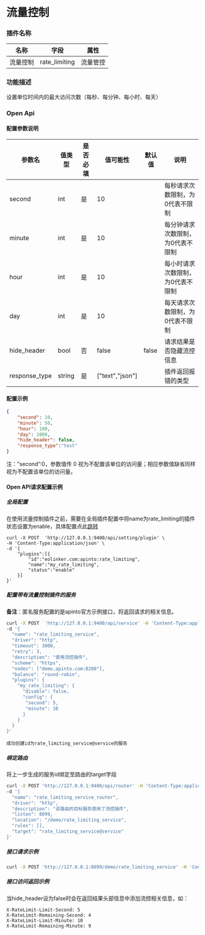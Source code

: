 # 流量控制

### 插件名称

| 名称     | 字段          | 属性     |
| -------- | ------------- | -------- |
| 流量控制 | rate_limiting | 流量管控 |

### 功能描述

设置单位时间内的最大访问次数（每秒、每分钟、每小时、每天）

### Open Api

#### 配置参数说明


| 参数名        | 值类型 | 是否必填 | 值可能性        | 默认值 | 说明                              |
| ------------- | ------ | -------- | --------------- | ------ | --------------------------------- |
| second        | int    | 是       | 10              |        | 每秒请求次数限制，为0代表不限制   |
| minute        | int    | 是       | 10              |        | 每分钟请求次数限制，为0代表不限制 |
| hour          | int    | 是       | 10              |        | 每小时请求次数限制，为0代表不限制 |
| day           | int    | 是       | 10              |        | 每天请求次数限制，为0代表不限制   |
| hide_header   | bool   | 否       | false           | false  | 请求结果是否隐藏流控信息          |
| response_type | string | 是       | ["text","json"] |        | 插件返回报错的类型                |


#### 配置示例

```json
{
    "second": 10, 
    "minute": 50, 
    "hour": 100, 
    "day": 1000,
    "hide_header": false,
    "response_type":"text"
}
```

注：”second”:0，参数值传 0 视为不配置该单位的访问量；相应参数值缺省同样视为不配置该单位的访问量。

#### Open API请求配置示例

##### 全局配置

在使用流量控制插件之前，需要在全局插件配置中将name为rate_limiting的插件状态设置为enable，具体配置点此[跳转](/docs/apinto/plugins)

```shell
curl -X POST  'http://127.0.0.1:9400/api/setting/plugin' \
-H 'Content-Type:application/json' \
-d '{
    "plugins":[{
        "id":"eolinker.com:apinto:rate_limiting",
        "name":"my_rate_limiting",
        "status":"enable"
    }]
}'
```

##### 配置带有流量控制插件的服务

**备注**：匿名服务配置的是apinto官方示例接口，将返回请求的相关信息。

```sh
curl -X POST  'http://127.0.0.1:9400/api/service' -H 'Content-Type:application/json' \
-d '{
  "name": "rate_limiting_service",
  "driver": "http",
  "timeout": 3000,
  "retry": 3,
  "description": "使用流控插件",
  "scheme": "https",
  "nodes": ["demo.apinto.com:8280"],
  "balance": "round-robin",
  "plugins": {
	"my_rate_limiting": {
	  "disable": false,
	  "config": {
	   "second": 5,
       "minute": 10
	  }
	}
  }
}' 
```

```
成功创建id为rate_limiting_service@service的服务
```

##### 绑定路由

将上一步生成的服务id绑定至路由的target字段

```sh
curl -X POST 'http://127.0.0.1:9400/api/router' -H 'Content-Type:application/json' \
-d '{
  "name": "rate_limiting_service_router",
  "driver": "http",
  "description": "该路由的目标服务使用了流控插件",
  "listen": 8099,
  "location": "/demo/rate_limiting_service",
  "rules": [],
  "target": "rate_limiting_service@service"
}'
```

##### 接口请求示例

```sh
curl -X POST 'http://127.0.0.1:8099/demo/rate_limiting_service' -H 'Content-Type:application/json'
```

##### 接口访问返回示例

当hide_header设为false时会在返回结果头部信息中添加流控相关信息，如：

```
X-RateLimit-Limit-Second: 5
X-RateLimit-Remaining-Second: 4
X-RateLimit-Limit-Minute: 10
X-RateLimit-Remaining-Minute: 9
```

